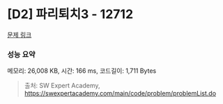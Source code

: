 # [D2] 파리퇴치3 - 12712 

[문제 링크](https://swexpertacademy.com/main/code/problem/problemDetail.do?contestProbId=AXuARWAqDkQDFARa) 

### 성능 요약

메모리: 26,008 KB, 시간: 166 ms, 코드길이: 1,711 Bytes



> 출처: SW Expert Academy, https://swexpertacademy.com/main/code/problem/problemList.do
